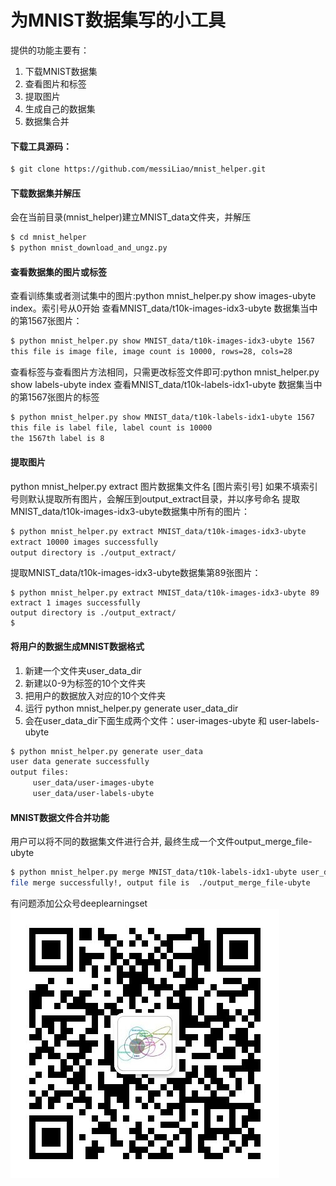 # 为MNIST数据集写的小工具
提供的功能主要有：
1. 下载MNIST数据集
2. 查看图片和标签
3. 提取图片
4. 生成自己的数据集
5. 数据集合并
#### 下载工具源码：
```bash
$ git clone https://github.com/messiLiao/mnist_helper.git
```
#### 下载数据集并解压
会在当前目录(mnist_helper)建立MNIST_data文件夹，并解压
```bash
$ cd mnist_helper
$ python mnist_download_and_ungz.py
```
#### 查看数据集的图片或标签
查看训练集或者测试集中的图片:python mnist_helper.py show images-ubyte index。索引号从0开始
查看MNIST_data/t10k-images-idx3-ubyte 数据集当中的第1567张图片：
```bash
$ python mnist_helper.py show MNIST_data/t10k-images-idx3-ubyte 1567
this file is image file, image count is 10000, rows=28, cols=28
```
查看标签与查看图片方法相同，只需更改标签文件即可:python mnist_helper.py show labels-ubyte index
查看MNIST_data/t10k-labels-idx1-ubyte 数据集当中的第1567张图片的标签
```bash
$ python mnist_helper.py show MNIST_data/t10k-labels-idx1-ubyte 1567
this file is label file, label count is 10000
the 1567th label is 8
```

#### 提取图片
python mnist_helper.py extract 图片数据集文件名 [图片索引号]
如果不填索引号则默认提取所有图片，会解压到output_extract目录，并以序号命名
提取MNIST_data/t10k-images-idx3-ubyte数据集中所有的图片：
```bash
$ python mnist_helper.py extract MNIST_data/t10k-images-idx3-ubyte
extract 10000 images successfully
output directory is ./output_extract/
```
提取MNIST_data/t10k-images-idx3-ubyte数据集第89张图片：
```
$ python mnist_helper.py extract MNIST_data/t10k-images-idx3-ubyte 89
extract 1 images successfully
output directory is ./output_extract/
$ 
```
#### 将用户的数据生成MNIST数据格式
1. 新建一个文件夹user_data_dir
2. 新建以0-9为标签的10个文件夹
3. 把用户的数据放入对应的10个文件夹
4. 运行 python mnist_helper.py generate user_data_dir
5. 会在user_data_dir下面生成两个文件：user-images-ubyte 和 user-labels-ubyte
```bash
$ python mnist_helper.py generate user_data
user data generate successfully
output files: 
     user_data/user-images-ubyte
     user_data/user-labels-ubyte
```
#### MNIST数据文件合并功能
用户可以将不同的数据集文件进行合并, 最终生成一个文件output_merge_file-ubyte
```bash
$ python mnist_helper.py merge MNIST_data/t10k-labels-idx1-ubyte user_data/user-labels-ubyte
file merge successfully!, output file is  ./output_merge_file-ubyte
```

有问题添加公众号deeplearningset
![](qrcode_for_deeplearningdataset.jpg)